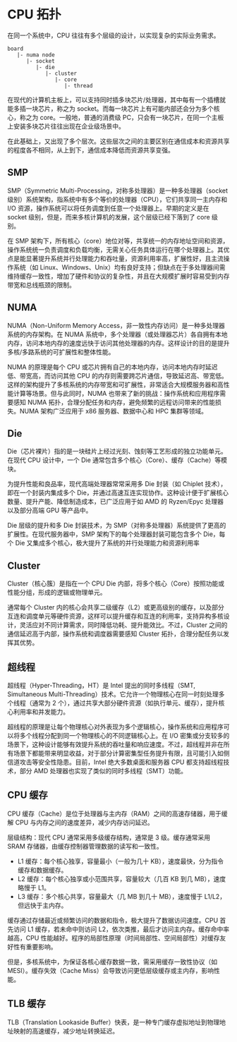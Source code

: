 # CPU 拓扑
在同一个系统中，CPU 往往有多个层级的设计，以实现复杂的实际业务需求。

```
board
   |- numa node
      |- socket
         |- die
            |- cluster
               |- core
                  |- thread
```

在现代的计算机主板上，可以支持同时插多块芯片/处理器，其中每有一个插槽就能多插一块芯片，称之为 socket。而每一块芯片上有可能内部还会分为多个核心，称之为 core。一般地，普通的消费级 PC，只会有一块芯片，在同一个主板上安装多块芯片往往出现在企业级场景中。

在此基础上，又出现了多个层次。这些层次之间的主要区别在通信成本和资源共享的程度各不相同，从上到下，通信成本降低而资源共享变强。

## SMP
SMP（Symmetric Multi-Processing，对称多处理器）是一种多处理器（socket 级别）系统架构，指系统中有多个等价的处理器（CPU），它们共享同一主内存和 I/O 资源，操作系统可以将任务调度到任意一个处理器上。早期的定义是在 socket 级别，但是，而来多核计算机的发展，这个层级已经下落到了 core 级别。

在 SMP 架构下，所有核心（core）地位对等，共享统一的内存地址空间和资源，操作系统统一负责调度和负载均衡，无需关心任务具体运行在哪个处理器上。其优点是能显著提升系统并行处理能力和吞吐量，资源利用率高，扩展性好，且主流操作系统（如 Linux、Windows、Unix）均有良好支持；但缺点在于多处理器间需维持缓存一致性，增加了硬件和协议的复杂性，并且在大规模扩展时容易受到内存带宽和总线瓶颈的限制。

## NUMA
NUMA（Non-Uniform Memory Access，非一致性内存访问）是一种多处理器系统的内存架构。在 NUMA 系统中，多个处理器（或处理器芯片）各自拥有本地内存，访问本地内存的速度远快于访问其他处理器的内存。这样设计的目的是提升多核/多路系统的可扩展性和整体性能。

NUMA 的原理是每个 CPU 或芯片拥有自己的本地内存，访问本地内存时延迟低、带宽高，而访问其他 CPU 的内存则需要跨芯片通信，导致延迟高、带宽低。这样的架构提升了多核系统的内存带宽和可扩展性，非常适合大规模服务器和高性能计算等场景。但与此同时，NUMA 也带来了新的挑战：操作系统和应用程序需要感知 NUMA 拓扑，合理分配任务和内存，避免频繁的远程访问带来的性能损失。NUMA 架构广泛应用于 x86 服务器、数据中心和 HPC 集群等领域。

## Die
Die（芯片裸片）指的是一块硅片上经过光刻、蚀刻等工艺形成的独立功能单元。在现代 CPU 设计中，一个 Die 通常包含多个核心（Core）、缓存（Cache）等模块。

为提升性能和良品率，现代高端处理器常常采用多 Die 封装（如 Chiplet 技术），即在一个封装内集成多个 Die，并通过高速互连实现协作。这种设计便于扩展核心数量、提升产能、降低制造成本，已广泛应用于如 AMD 的 Ryzen/Epyc 处理器以及部分高端 GPU 等产品中。

Die 层级的提升和多 Die 封装技术，为 SMP（对称多处理器）系统提供了更高的扩展性。在现代服务器中，SMP 架构下的每个处理器封装可能包含多个 Die，每个 Die 又集成多个核心，极大提升了系统的并行处理能力和资源利用率

## Cluster
Cluster（核心簇）是指在一个 CPU Die 内部，将多个核心（Core）按照功能或性能分组，形成的逻辑或物理单元。

通常每个 Cluster 内的核心会共享二级缓存（L2）或更高级别的缓存，以及部分互连和调度单元等硬件资源，这样可以提升缓存和互连的利用率，支持异构多核设计，灵活应对不同计算需求，同时降低功耗、提升能效比。不过，Cluster 之间的通信延迟高于内部，操作系统和调度器需要感知 Cluster 拓扑，合理分配任务以发挥其优势。

## 超线程
超线程（Hyper-Threading，HT）是 Intel 提出的同时多线程（SMT, Simultaneous Multi-Threading）技术。它允许一个物理核心在同一时刻处理多个线程（通常为 2 个），通过共享大部分硬件资源（如执行单元、缓存），提升核心利用率和并发能力。

超线程的原理是让每个物理核心对外表现为多个逻辑核心，操作系统和应用程序可以将多个线程分配到同一个物理核心的不同逻辑核心上。在 I/O 密集或分支较多的场景下，这种设计能够有效提升系统的吞吐量和响应速度。不过，超线程并非在所有场景下都能带来明显收益，对于部分计算密集型任务提升有限，且可能引入如侧信道攻击等安全性隐患。目前，Intel 绝大多数桌面和服务器 CPU 都支持超线程技术，部分 AMD 处理器也实现了类似的同时多线程（SMT）功能。

## CPU 缓存
CPU 缓存（Cache）是位于处理器与主内存（RAM）之间的高速存储器，用于缓解 CPU 与内存之间的速度差异，减少内存访问延迟。

层级结构：现代 CPU 通常采用多级缓存结构，通常是 3 级。缓存通常采用 SRAM 存储器，由缓存控制器管理数据的读写和一致性。
- L1 缓存：每个核心独享，容量最小（一般为几十 KB），速度最快，分为指令缓存和数据缓存。
- L2 缓存：每个核心独享或小范围共享，容量较大（几百 KB 到几 MB），速度略慢于 L1。
- L3 缓存：多个核心共享，容量最大（几 MB 到几十 MB），速度慢于 L1/L2，但远快于主内存。

缓存通过存储最近或频繁访问的数据和指令，极大提升了数据访问速度。CPU 首先访问 L1 缓存，若未命中则访问 L2，依次类推，最后才访问主内存。缓存命中率越高，CPU 性能越好。程序的局部性原理（时间局部性、空间局部性）对缓存友好性有重要影响。

但是，多核系统中，为保证各核心缓存数据一致，需采用缓存一致性协议（如 MESI）。缓存失效（Cache Miss）会导致访问更低层级缓存或主内存，影响性能。

## TLB 缓存
TLB（Translation Lookaside Buffer）快表，是一种专门缓存虚拟地址到物理地址映射的高速缓存，减少地址转换延迟。

